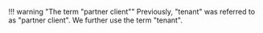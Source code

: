 !!! warning "The term "partner client""
    Previously, "tenant" was referred to as "partner client". We further use the term "tenant".
